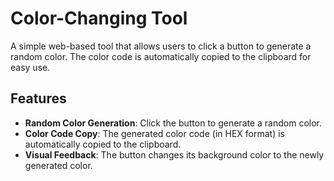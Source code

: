 # Color-Changing Tool

A simple web-based tool that allows users to click a button to generate a random color. The color code is automatically copied to the clipboard for easy use.

## Features

- **Random Color Generation**: Click the button to generate a random color.
- **Color Code Copy**: The generated color code (in HEX format) is automatically copied to the clipboard.
- **Visual Feedback**: The button changes its background color to the newly generated color.

